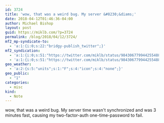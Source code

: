 ```yaml
---
id: 3724
title: 'wow, that was a weird bug. My server &#8230;&diams;'
date: 2018-04-12T01:46:36-04:00
author: Michael Bishop
layout: post
guid: https://miklb.com/?p=3724
permalink: /blog/2018/04/12/3724/
mf2_mp-syndicate-to:
  - 'a:1:{i:0;s:22:"bridgy-publish_twitter";}'
mf2_syndication:
  - 'a:1:{i:0;s:51:"https://twitter.com/miklb/status/984306779944255488";}'
  - 'a:1:{i:0;s:51:"https://twitter.com/miklb/status/984306779944255488";}'
geo_weather:
  - 'a:2:{s:5:"units";s:1:"F";s:4:"icon";s:4:"none";}'
geo_public:
  - "1"
categories:
  - misc
kind:
  - Note
---
```

wow, that was a weird bug. My server time wasn't synchronized and was 3 minutes fast, causing my two-factor-auth one-time-password to fail. 